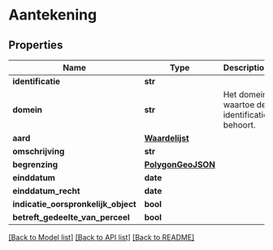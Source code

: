 # Aantekening

## Properties
Name | Type | Description | Notes
------------ | ------------- | ------------- | -------------
**identificatie** | **str** |  | [optional] 
**domein** | **str** | Het domein waartoe de identificatie behoort. | [optional] 
**aard** | [**Waardelijst**](Waardelijst.md) |  | [optional] 
**omschrijving** | **str** |  | [optional] 
**begrenzing** | [**PolygonGeoJSON**](PolygonGeoJSON.md) |  | [optional] 
**einddatum** | **date** |  | [optional] 
**einddatum_recht** | **date** |  | [optional] 
**indicatie_oorspronkelijk_object** | **bool** |  | [optional] 
**betreft_gedeelte_van_perceel** | **bool** |  | [optional] 

[[Back to Model list]](../README.md#documentation-for-models) [[Back to API list]](../README.md#documentation-for-api-endpoints) [[Back to README]](../README.md)

